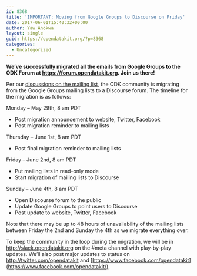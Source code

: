 ```yaml
---
id: 8368
title: 'IMPORTANT: Moving from Google Groups to Discourse on Friday'
date: 2017-06-01T15:40:32+00:00
author: Yaw Anokwa
layout: single
guid: https://opendatakit.org/?p=8368
categories:
  - Uncategorized
---
```

**We&#8217;ve successfully migrated all the emails from Google Groups to the ODK Forum at <https://forum.opendatakit.org>. Join us there!** 

Per our [discussions on the mailing list](https://groups.google.com/d/msg/opendatakit/gG6D4Gfwh44/J2cVpAaoCAAJ), the ODK community is migrating from the Google Groups mailing lists to a Discourse forum. The timeline for the migration is as follows:

Monday – May 29th, 8 am PDT

  * Post migration announcement to website, Twitter, Facebook
  * Post migration reminder to mailing lists

Thursday – June 1st, 8 am PDT

  * Post final migration reminder to mailing lists

Friday – June 2nd, 8 am PDT

  * Put mailing lists in read-only mode
  * Start migration of mailing lists to Discourse

Sunday – June 4th, 8 am PDT

  * Open Discourse forum to the public
  * Update Google Groups to point users to Discourse
  * Post update to website, Twitter, Facebook

Note that there may be up to 48 hours of unavailability of the mailing lists between Friday the 2nd and Sunday the 4th as we migrate everything over.

To keep the community in the loop during the migration, we will be in <http://slack.opendatakit.org> on the #meta channel with play-by-play updates. We&#8217;ll also post major updates to status on <http://twitter.com/opendatakit> and [https://www.facebook.com/opendatakit](https://www.facebook.com/opendatakit/).
